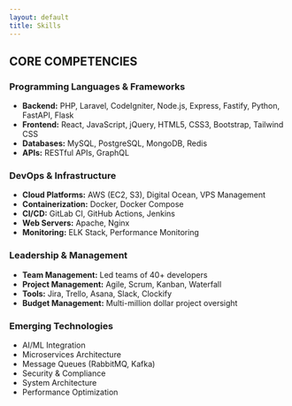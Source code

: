 ```yaml
---
layout: default
title: Skills
---
```


## CORE COMPETENCIES

### Programming Languages & Frameworks
- **Backend:** PHP, Laravel, CodeIgniter, Node.js, Express, Fastify, Python, FastAPI, Flask
- **Frontend:** React, JavaScript, jQuery, HTML5, CSS3, Bootstrap, Tailwind CSS
- **Databases:** MySQL, PostgreSQL, MongoDB, Redis
- **APIs:** RESTful APIs, GraphQL

### DevOps & Infrastructure
- **Cloud Platforms:** AWS (EC2, S3), Digital Ocean, VPS Management
- **Containerization:** Docker, Docker Compose
- **CI/CD:** GitLab CI, GitHub Actions, Jenkins
- **Web Servers:** Apache, Nginx
- **Monitoring:** ELK Stack, Performance Monitoring

### Leadership & Management
- **Team Management:** Led teams of 40+ developers
- **Project Management:** Agile, Scrum, Kanban, Waterfall
- **Tools:** Jira, Trello, Asana, Slack, Clockify
- **Budget Management:** Multi-million dollar project oversight

### Emerging Technologies
- AI/ML Integration
- Microservices Architecture
- Message Queues (RabbitMQ, Kafka)
- Security & Compliance
- System Architecture
- Performance Optimization
